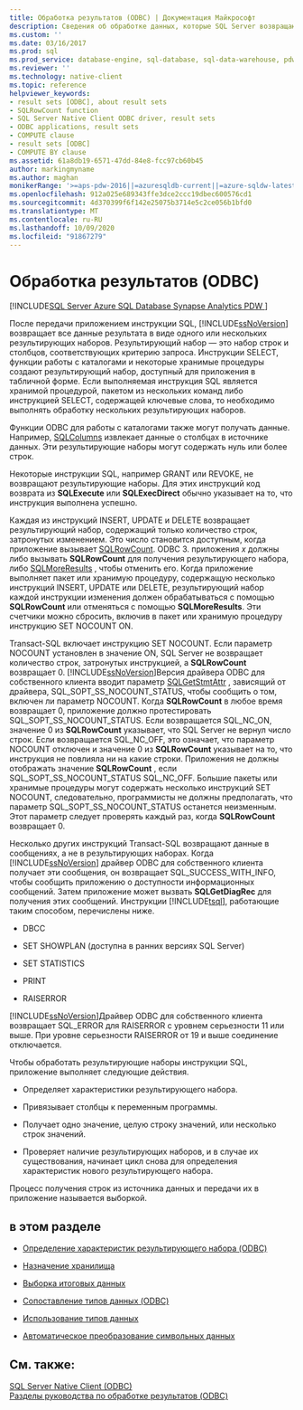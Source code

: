 ```yaml
---
title: Обработка результатов (ODBC) | Документация Майкрософт
description: Сведения об обработке данных, которые SQL Server возвращают, когда приложение ODBC отправляет инструкцию SQL.
ms.custom: ''
ms.date: 03/16/2017
ms.prod: sql
ms.prod_service: database-engine, sql-database, sql-data-warehouse, pdw
ms.reviewer: ''
ms.technology: native-client
ms.topic: reference
helpviewer_keywords:
- result sets [ODBC], about result sets
- SQLRowCount function
- SQL Server Native Client ODBC driver, result sets
- ODBC applications, result sets
- COMPUTE clause
- result sets [ODBC]
- COMPUTE BY clause
ms.assetid: 61a8db19-6571-47dd-84e8-fcc97cb60b45
author: markingmyname
ms.author: maghan
monikerRange: '>=aps-pdw-2016||=azuresqldb-current||=azure-sqldw-latest||>=sql-server-2016||=sqlallproducts-allversions||>=sql-server-linux-2017||=azuresqldb-mi-current'
ms.openlocfilehash: 912a025e689343ffe3dce2ccc19dbec600576cd1
ms.sourcegitcommit: 4d370399f6f142e25075b3714e5c2ce056b1bfd0
ms.translationtype: MT
ms.contentlocale: ru-RU
ms.lasthandoff: 10/09/2020
ms.locfileid: "91867279"
---
```

# <a name="processing-results-odbc"></a>Обработка результатов (ODBC)
[!INCLUDE[SQL Server Azure SQL Database Synapse Analytics PDW ](../../includes/applies-to-version/sql-asdb-asdbmi-asa-pdw.md)]

  После передачи приложением инструкции SQL, [!INCLUDE[ssNoVersion](../../includes/ssnoversion-md.md)] возвращает все данные результата в виде одного или нескольких результирующих наборов. Результирующий набор — это набор строк и столбцов, соответствующих критерию запроса. Инструкции SELECT, функции работы с каталогами и некоторые хранимые процедуры создают результирующий набор, доступный для приложения в табличной форме. Если выполняемая инструкция SQL является хранимой процедурой, пакетом из нескольких команд либо инструкцией SELECT, содержащей ключевые слова, то необходимо выполнять обработку нескольких результирующих наборов.  
  
 Функции ODBC для работы с каталогами также могут получать данные. Например, [SQLColumns](../../relational-databases/native-client-odbc-api/sqlcolumns.md) извлекает данные о столбцах в источнике данных. Эти результирующие наборы могут содержать нуль или более строк.  
  
 Некоторые инструкции SQL, например GRANT или REVOKE, не возвращают результирующие наборы. Для этих инструкций код возврата из **SQLExecute** или **SQLExecDirect** обычно указывает на то, что инструкция выполнена успешно.  
  
 Каждая из инструкций INSERT, UPDATE и DELETE возвращает результирующий набор, содержащий только количество строк, затронутых изменением. Это число становится доступным, когда приложение вызывает [SQLRowCount](../../relational-databases/native-client-odbc-api/sqlrowcount.md). ODBC 3. приложения *x* должны либо вызывать **SQLRowCount** для получения результирующего набора, либо [SQLMoreResults](../../relational-databases/native-client-odbc-api/sqlmoreresults.md) , чтобы отменить его. Когда приложение выполняет пакет или хранимую процедуру, содержащую несколько инструкций INSERT, UPDATE или DELETE, результирующий набор каждой инструкции изменения должен обрабатываться с помощью **SQLRowCount** или отменяться с помощью **SQLMoreResults**. Эти счетчики можно сбросить, включив в пакет или хранимую процедуру инструкцию SET NOCOUNT ON.  
  
 Transact-SQL включает инструкцию SET NOCOUNT. Если параметр NOCOUNT установлен в значение ON, SQL Server не возвращает количество строк, затронутых инструкцией, а **SQLRowCount** возвращает 0. [!INCLUDE[ssNoVersion](../../includes/ssnoversion-md.md)]Версия драйвера ODBC для собственного клиента вводит параметр [SQLGetStmtAttr](../../relational-databases/native-client-odbc-api/sqlgetstmtattr.md) , зависящий от драйвера, SQL_SOPT_SS_NOCOUNT_STATUS, чтобы сообщить о том, включен ли параметр NOCOUNT. Когда **SQLRowCount** в любое время возвращает 0, приложение должно протестировать SQL_SOPT_SS_NOCOUNT_STATUS. Если возвращается SQL_NC_ON, значение 0 из **SQLRowCount** указывает, что SQL Server не вернул число строк. Если возвращается SQL_NC_OFF, это означает, что параметр NOCOUNT отключен и значение 0 из **SQLRowCount** указывает на то, что инструкция не повлияла ни на какие строки. Приложения не должны отображать значение **SQLRowCount** , если SQL_SOPT_SS_NOCOUNT_STATUS SQL_NC_OFF. Большие пакеты или хранимые процедуры могут содержать несколько инструкций SET NOCOUNT, следовательно, программисты не должны предполагать, что параметр SQL_SOPT_SS_NOCOUNT_STATUS останется неизменным. Этот параметр следует проверять каждый раз, когда **SQLRowCount** возвращает 0.  
  
 Несколько других инструкций Transact-SQL возвращают данные в сообщениях, а не в результирующих наборах. Когда [!INCLUDE[ssNoVersion](../../includes/ssnoversion-md.md)] драйвер ODBC для собственного клиента получает эти сообщения, он возвращает SQL_SUCCESS_WITH_INFO, чтобы сообщить приложению о доступности информационных сообщений. Затем приложение может вызвать **SQLGetDiagRec** для получения этих сообщений. Инструкции [!INCLUDE[tsql](../../includes/tsql-md.md)], работающие таким способом, перечислены ниже.  
  
-   DBCC  
  
-   SET SHOWPLAN (доступна в ранних версиях SQL Server)  
  
-   SET STATISTICS  
  
-   PRINT  
  
-   RAISERROR  
  
 [!INCLUDE[ssNoVersion](../../includes/ssnoversion-md.md)]Драйвер ODBC для собственного клиента возвращает SQL_ERROR для RAISERROR с уровнем серьезности 11 или выше. При уровне серьезности RAISERROR от 19 и выше соединение отключается.  
  
 Чтобы обработать результирующие наборы инструкции SQL, приложение выполняет следующие действия.  
  
-   Определяет характеристики результирующего набора.  
  
-   Привязывает столбцы к переменным программы.  
  
-   Получает одно значение, целую строку значений, или несколько строк значений.  
  
-   Проверяет наличие результирующих наборов, и в случае их существования, начинает цикл снова для определения характеристик нового результирующего набора.  
  
 Процесс получения строк из источника данных и передачи их в приложение называется выборкой.  
  
## <a name="in-this-section"></a>в этом разделе  
  
-   [Определение характеристик результирующего набора &#40;ODBC&#41;](../../relational-databases/native-client-odbc-results/determining-the-characteristics-of-a-result-set-odbc.md)  
  
-   [Назначение хранилища](../../relational-databases/native-client-odbc-results/assigning-storage.md)  
  
-   [Выборка итоговых данных](../../relational-databases/native-client-odbc-results/fetching-result-data.md)  
  
-   [Сопоставление типов данных &#40;ODBC&#41;](../../relational-databases/native-client-odbc-results/mapping-data-types-odbc.md)  
  
-   [Использование типов данных](../../relational-databases/native-client-odbc-results/data-type-usage.md)  
  
-   [Автоматическое преобразование символьных данных](../../relational-databases/native-client-odbc-results/autotranslation-of-character-data.md)  
  
## <a name="see-also"></a>См. также:  
 [SQL Server Native Client &#40;ODBC&#41;](../../relational-databases/native-client/odbc/sql-server-native-client-odbc.md)   
 [Разделы руководства по обработке результатов &#40;ODBC&#41;](../native-client-odbc-how-to/processing-results-process-results.md)  
  
